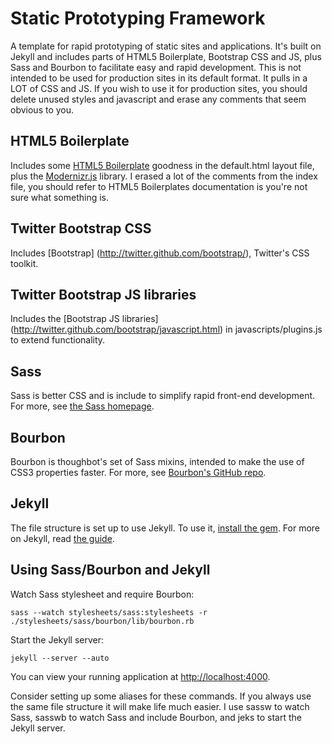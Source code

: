 Static Prototyping Framework
===================

A template for rapid prototyping of static sites and applications. It's built on Jekyll and includes parts of HTML5 Boilerplate, Bootstrap CSS and JS, plus Sass and Bourbon to facilitate easy and rapid development. This is not intended to be used for production sites in its default format. It pulls in a LOT of CSS and JS. If you wish to use it for production sites, you should delete unused styles and javascript and erase any comments that seem obvious to you.

HTML5 Boilerplate
-----------------
Includes some [HTML5 Boilerplate](http://html5boilerplate.com/) goodness in the default.html layout file, plus the [Modernizr.js](http://www.modernizr.com/) library. I erased a lot of the comments from the index file, you should refer to HTML5 Boilerplates documentation is you're not sure what something is.

Twitter Bootstrap CSS
------
Includes [Bootstrap] (http://twitter.github.com/bootstrap/), Twitter's CSS toolkit.

Twitter Bootstrap JS libraries
------
Includes the [Bootstrap JS libraries] (http://twitter.github.com/bootstrap/javascript.html) in javascripts/plugins.js to extend functionality.

Sass
----
Sass is better CSS and is include to simplify rapid front-end development. For more, see [the Sass homepage](http://sass-lang.com/).

Bourbon
-------
Bourbon is thoughbot's set of Sass mixins, intended to make the use of CSS3 properties faster. For more, see [Bourbon's GitHub repo](https://github.com/thoughtbot/bourbon).

Jekyll
------
The file structure is set up to use Jekyll. To use it, [install the gem](https://github.com/mojombo/jekyll/wiki/install).
For more on Jekyll, read [the guide](https://github.com/mojombo/jekyll/wiki/usage).

Using Sass/Bourbon and Jekyll
-------------------------
Watch Sass stylesheet and require Bourbon:

    sass --watch stylesheets/sass:stylesheets -r ./stylesheets/sass/bourbon/lib/bourbon.rb

Start the Jekyll server:

    jekyll --server --auto

You can view your running application at [http://localhost:4000](http://localhost:4000).

Consider setting up some aliases for these commands. If you always use the same file structure it will make life much easier. I use sassw to watch Sass, sasswb to watch Sass and include Bourbon, and jeks to start the Jekyll server.

